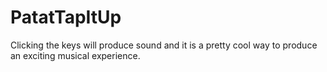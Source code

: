 # PatatTapItUp

Clicking the keys will produce sound and it is a pretty cool way to produce an exciting musical experience.
